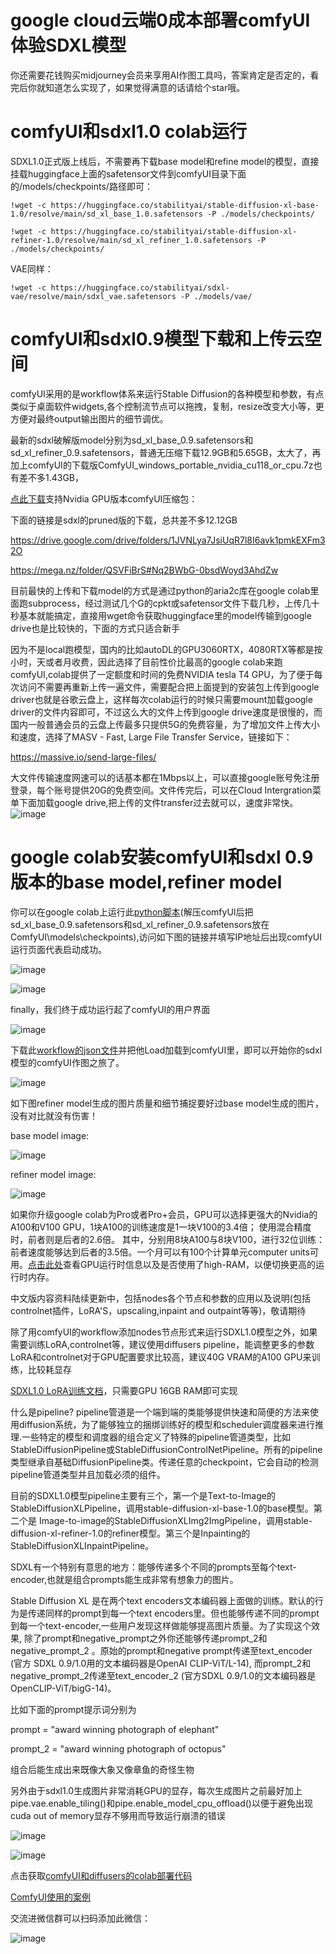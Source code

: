 # google cloud云端0成本部署comfyUI体验SDXL模型
你还需要花钱购买midjourney会员来享用AI作图工具吗，答案肯定是否定的，看完后你就知道怎么实现了，如果觉得满意的话请给个star哦。

# comfyUI和sdxl1.0 colab运行
SDXL1.0正式版上线后，不需要再下载base model和refine model的模型，直接挂载huggingface上面的safetensor文件到comfyUI目录下面的/models/checkpoints/路径即可：

```
!wget -c https://huggingface.co/stabilityai/stable-diffusion-xl-base-1.0/resolve/main/sd_xl_base_1.0.safetensors -P ./models/checkpoints/
```
```
!wget -c https://huggingface.co/stabilityai/stable-diffusion-xl-refiner-1.0/resolve/main/sd_xl_refiner_1.0.safetensors -P ./models/checkpoints/
```
VAE同样：
```
!wget -c https://huggingface.co/stabilityai/sdxl-vae/resolve/main/sdxl_vae.safetensors -P ./models/vae/
```

# comfyUI和sdxl0.9模型下载和上传云空间
comfyUI采用的是workflow体系来运行Stable Diffusion的各种模型和参数，有点类似于桌面软件widgets,各个控制流节点可以拖拽，复制，resize改变大小等，更方便对最终output输出图片的细节调优。

最新的sdxl破解版model分别为sd_xl_base_0.9.safetensors和sd_xl_refiner_0.9.safetensors，普通无压缩下载12.9GB和5.65GB，太大了，再加上comfyUI的下载版ComfyUI_windows_portable_nvidia_cu118_or_cpu.7z也有差不多1.43GB，

[点此下载](https://github.com/comfyanonymous/ComfyUI/releases/download/latest/ComfyUI_windows_portable_nvidia_cu118_or_cpu.7z)支持Nvidia GPU版本comfyUI压缩包：

下面的链接是sdxl的pruned版的下载，总共差不多12.12GB 

https://drive.google.com/drive/folders/1JVNLya7JsiUqR7l8I6avk1pmkEXFm32O

https://mega.nz/folder/QSVFiBrS#Nq2BWbG-0bsdWoyd3AhdZw

目前最快的上传和下载model的方式是通过python的aria2c库在google colab里面跑subprocess，经过测试几个G的cpkt或safetensor文件下载几秒，上传几十秒基本就能搞定，直接用wget命令获取huggingface里的model传输到google drive也是比较快的，下面的方式只适合新手

因为不是local跑模型，国内的比如autoDL的GPU3060RTX，4080RTX等都是按小时，天或者月收费，因此选择了目前性价比最高的google colab来跑comfyUI,colab提供了一定额度和时间的免费NVIDIA tesla T4 GPU，为了便于每次访问不需要再重新上传一遍文件，需要配合把上面提到的安装包上传到google driver也就是谷歌云盘上，这样每次colab运行的时候只需要mount加载google driver的文件内容即可，不过这么大的文件上传到google drive速度是很慢的，而国内一般普通会员的云盘上传最多只提供5G的免费容量，为了增加文件上传大小和速度，选择了MASV - Fast, Large File Transfer Service，链接如下：

https://massive.io/send-large-files/ 

大文件传输速度网速可以的话基本都在1Mbps以上，可以直接google账号免注册登录，每个账号提供20G的免费空间。文件传完后，可以在Cloud Intergration菜单下面加载google drive,把上传的文件transfer过去就可以，速度非常快。
![image](https://github.com/frankchieng/comfyUI-SDXL-Chinese-Geting-Started-Guide/blob/main/assets/%E5%BE%AE%E4%BF%A1%E5%9B%BE%E7%89%87_20230710230548.png)

# google colab安装comfyUI和sdxl 0.9版本的base model,refiner model
你可以在google colab上运行此[python脚本](https://github.com/frankchieng/comfyUI-SDXL-Chinese-Geting-Started-Guide/blob/main/comfyui_colab.ipynb)(解压comfyUI后把sd_xl_base_0.9.safetensors和sd_xl_refiner_0.9.safetensors放在ComfyUI\models\checkpoints),访问如下图的链接并填写IP地址后出现comfyUI运行页面代表启动成功。

![image](https://github.com/frankchieng/comfyUI-SDXL-Chinese-Geting-Started-Guide/blob/main/assets/%E5%BE%AE%E4%BF%A1%E5%9B%BE%E7%89%87_20230711011657.png)

![image](https://github.com/frankchieng/comfyUI-SDXL-Chinese-Geting-Started-Guide/blob/main/assets/%E5%BE%AE%E4%BF%A1%E5%9B%BE%E7%89%87_20230711011739.png)

finally，我们终于成功运行起了comfyUI的用户界面

![image](https://github.com/frankchieng/comfyUI-SDXL-Chinese-Geting-Started-Guide/blob/main/assets/%E5%BE%AE%E4%BF%A1%E5%9B%BE%E7%89%87_20230711013035.png)

下载此[workflow的json文件](https://github.com/frankchieng/comfyUI-SDXL-Chinese-Geting-Started-Guide/blob/main/Workflow%20ComfyUI%20SDXL%200.9.json)并把他Load加载到comfyUI里，即可以开始你的sdxl模型的comfyUI作图之旅了。

![image](https://github.com/frankchieng/comfyUI-SDXL-Chinese-Geting-Started-Guide/blob/main/assets/%E5%BE%AE%E4%BF%A1%E5%9B%BE%E7%89%87_20230711013918.png)

如下图refiner model生成的图片质量和细节捕捉要好过base model生成的图片，没有对比就没有伤害！

base model image:

![image](https://github.com/frankchieng/comfyUI-SDXL-Chinese-Geting-Started-Guide/blob/main/assets/base_output_00003_.png)

refiner model image:

![image](https://github.com/frankchieng/comfyUI-SDXL-Chinese-Geting-Started-Guide/blob/main/assets/refiner_output_00001_.png)

如果你升级google colab为Pro或者Pro+会员，GPU可以选择更强大的Nvidia的A100和V100 GPU，1块A100的训练速度是1一块V100的3.4倍； 使用混合精度时，前者则是后者的2.6倍。 其中，分别用8块A100与8块V100，进行32位训练：前者速度能够达到后者的3.5倍。一个月可以有100个计算单元computer units可用。[点击此处](https://github.com/frankchieng/comfyUI-Stable-Diffusion-Chinese-Geting-Started-Guide/blob/main/Making_the_Most_of_your_Colab_Subscription.ipynb)查看GPU运行时信息以及是否使用了high-RAM，以便切换更高的运行时内存。

中文版内容资料陆续更新中，包括nodes各个节点和参数的应用以及说明(包括controlnet插件，LoRA'S，upscaling,inpaint and outpaint等等)，敬请期待

除了用comfyUI的workflow添加nodes节点形式来运行SDXL1.0模型之外，如果需要训练LoRA,controlnet等，建议使用diffusers pipeline，能调整更多的参数
LoRA和controlnet对于GPU配置要求比较高，建议40G VRAM的A100 GPU来训练，比较耗显存

[SDXL1.0 LoRA训练文档](https://github.com/frankchieng/comfyUI-Stable-Diffusion-Chinese-Geting-Started-Guide/tree/main/sdxl_lora)，只需要GPU 16GB RAM即可实现

什么是pipeline?
pipeline管道是一个端到端的类能够提供快速和简便的方法来使用diffusion系统，为了能够独立的捆绑训练好的模型和scheduler调度器来进行推理.一些特定的模型和调度器的组合定义了特殊的pipeline管道类型，比如StableDiffusionPipeline或StableDiffusionControlNetPipeline。所有的pipeline类型继承自基础DiffusionPipeline类。传递任意的checkpoint，它会自动的检测pipeline管道类型并且加载必须的组件。

目前的SDXL1.0模型pipeline主要有三个，第一个是Text-to-Image的StableDiffusionXLPipeline，调用stable-diffusion-xl-base-1.0的base模型。第二个是
Image-to-image的StableDiffusionXLImg2ImgPipeline，调用stable-diffusion-xl-refiner-1.0的refiner模型。第三个是Inpainting的StableDiffusionXLInpaintPipeline。

SDXL有一个特别有意思的地方：能够传递多个不同的prompts至每个text-encoder,也就是组合prompts能生成非常有想象力的图片。

Stable Diffusion XL 是在两个text encoders文本编码器上面做的训练。默认的行为是传递同样的prompt到每一个text encoders里。但也能够传递不同的prompt到每一个text-encoder,一些用户发现这样做能够提高图片质量。为了实现这个效果, 除了prompt和negative_prompt之外你还能够传递prompt_2和negative_prompt_2 。原始的prompt和negative prompt传递至text_encoder (官方 SDXL 0.9/1.0用的文本编码器是OpenAI CLIP-ViT/L-14), 而prompt_2和negative_prompt_2传递至text_encoder_2 (官方SDXL 0.9/1.0的文本编码器是OpenCLIP-ViT/bigG-14)。

比如下面的prompt提示词分别为

prompt = "award winning photograph of elephant"

prompt_2 = "award winning photograph of octopus"

组合后能生成出来既像大象又像章鱼的奇怪生物

另外由于sdxl1.0生成图片非常消耗GPU的显存，每次生成图片之前最好加上pipe.vae.enable_tiling()和pipe.enable_model_cpu_offload()以便于避免出现cuda out of memory显存不够用而导致运行崩溃的错误

![image](https://github.com/frankchieng/comfyUI-Stable-Diffusion-Chinese-Geting-Started-Guide/blob/main/assets/diffusers.png)

![image](https://github.com/frankchieng/comfyUI-Stable-Diffusion-Chinese-Geting-Started-Guide/blob/main/assets/elephant_octopus1.png)

点击获取[comfyUI和diffusers的colab部署代码](https://colab.research.google.com/drive/1yO30qPLybCj8OatCUxloC6G5j9VrXdFF?usp=sharing)

[ComfyUI使用的案例](https://github.com/frankchieng/comfyUI-Stable-Diffusion-Chinese-Geting-Started-Guide/blob/main/ComfyUI_examples/README.md)

交流进微信群可以扫码添加此微信：

![image](https://github.com/frankchieng/imagegeneration/blob/main/wechat.jpg)

